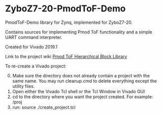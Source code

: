 # ZyboZ7-20-PmodToF-Demo
PmodToF-Demo library for Zynq, implemented for ZyboZ7-20.

Contains sources for implementing Pmod ToF functionality and a simple UART command interpreter.

Created for Vivado 2019.1

Link to the project wiki [Pmod ToF Hierarchical Block Library](https://reference.digilentinc.com/reference/pmod/pmodtof/demouserguide)

To re-create a Vivado project:

0. Make sure the directory does not already contain a project with the same name. 
   You may run cleanup.cmd to delete everything except the utility files.
1. Open either the Vivado Tcl shell or the Tcl Window in Vivado GUI 
2. cd to the directory where you want the project created. 
   For example: <repo>/proj
3. run: source ./create_project.tcl
